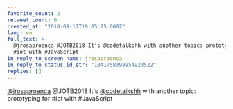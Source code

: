 ```yaml
---
favorite_count: 2
retweet_count: 0
created_at: "2018-09-17T19:05:25.000Z"
lang: en
full_text: >-
  @jrosaproenca @JOTB2018 It's @codetalkshh with another topic: prototyping for
  #iot with #JavaScript
in_reply_to_screen_name: jrosaproenca
in_reply_to_status_id_str: "1041758399954923522"
replies: []
---
```


[@jrosaproenca](https://twitter.com/jrosaproenca) @JOTB2018 It's
[@codetalkshh](https://twitter.com/codetalkshh) with another topic: prototyping
for #iot with #JavaScript
